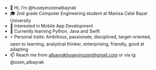 - 👋 Hi, I’m @huseyinozenalbayrak
- 🎓 2nd grade Computer Engineering student at Manisa Celal Bayar University
- 👀 Interested in Mobile App Development
- 🌱 Currently learning Python, Java and Swift
- ⚡ Personal traits: Ambitious, passionate, disciplined, target-oriented, open to learning, analytical thinker, enterprising, friendly, good at adapting
- 📫 Reach me from albayrakhuseyinozen@gmail.com or via ig: @ozen_albayrak

<!---
huseyinozenalbayrak/huseyinozenalbayrak is a ✨ special ✨ repository because its `README.md` (this file) appears on your GitHub profile.
You can click the Preview link to take a look at your changes.
--->
